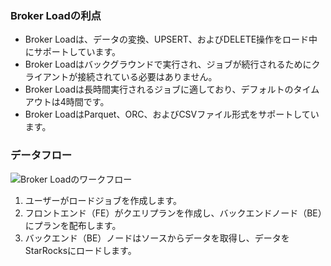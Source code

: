 ### Broker Loadの利点

- Broker Loadは、データの変換、UPSERT、およびDELETE操作をロード中にサポートしています。
- Broker Loadはバックグラウンドで実行され、ジョブが続行されるためにクライアントが接続されている必要はありません。
- Broker Loadは長時間実行されるジョブに適しており、デフォルトのタイムアウトは4時間です。
- Broker LoadはParquet、ORC、およびCSVファイル形式をサポートしています。

### データフロー

![Broker Loadのワークフロー](../broker_load_how-to-work_en.png)

1. ユーザーがロードジョブを作成します。
2. フロントエンド（FE）がクエリプランを作成し、バックエンドノード（BE）にプランを配布します。
3. バックエンド（BE）ノードはソースからデータを取得し、データをStarRocksにロードします。
